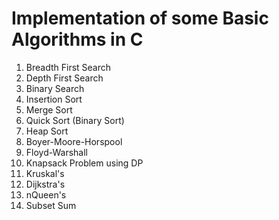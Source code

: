﻿# Implementation of some Basic Algorithms in C

1. Breadth First Search
2. Depth First Search
3. Binary Search
4. Insertion Sort
5. Merge Sort
6. Quick Sort (Binary Sort)
7. Heap Sort
8. Boyer-Moore-Horspool
9. Floyd-Warshall
10. Knapsack Problem using DP
11. Kruskal's
12. Dijkstra's
13. nQueen's
14. Subset Sum
